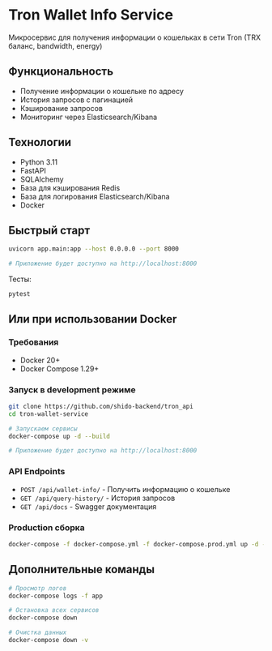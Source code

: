 # Tron Wallet Info Service

Микросервис для получения информации о кошельках в сети Tron (TRX баланс, bandwidth, energy)

## Функциональность

- Получение информации о кошельке по адресу
- История запросов с пагинацией
- Кэширование запросов
- Мониторинг через Elasticsearch/Kibana

## Технологии

- Python 3.11
- FastAPI
- SQLAlchemy
- База для кэширования Redis
- База для логирования Elasticsearch/Kibana
- Docker 

## Быстрый старт

```bash
uvicorn app.main:app --host 0.0.0.0 --port 8000

# Приложение будет доступно на http://localhost:8000
```

Тесты:

```bash
pytest
```

## Или при использовании Docker

### Требования

- Docker 20+
- Docker Compose 1.29+

### Запуск в development режиме

```bash
git clone https://github.com/shido-backend/tron_api
cd tron-wallet-service

# Запускаем сервисы
docker-compose up -d --build

# Приложение будет доступно на http://localhost:8000
```

### API Endpoints

- `POST /api/wallet-info/` - Получить информацию о кошельке
- `GET /api/query-history/` - История запросов
- `GET /api/docs` - Swagger документация

### Production сборка

```bash
docker-compose -f docker-compose.yml -f docker-compose.prod.yml up -d --build
```

## Дополнительные команды

```bash
# Просмотр логов
docker-compose logs -f app

# Остановка всех сервисов
docker-compose down

# Очистка данных
docker-compose down -v
```